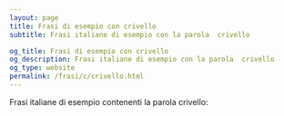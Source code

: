 ```yaml
---
layout: page
title: Frasi di esempio con crivello 
subtitle: Frasi italiane di esempio con la parola  crivello

og_title: Frasi di esempio con crivello 
og_description: Frasi italiane di esempio con la parola  crivello
og_type: website
permalink: /frasi/c/crivello.html
---
```


Frasi italiane di esempio contenenti la parola crivello:


